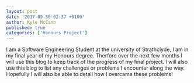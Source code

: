 ```yaml
---
layout: post
date: '2017-09-30 02:37 +0100'
author: Kyle McCann
published: true
categories: ['Honours Project']
---
```

I am a Software Engineering Student at the university of Strathclyde, I am in my final year of my Honours degree. Therfore over the next few months I will use this blog to keep track of the progress of my final project. I will also use this blog to list any challenges or problems I encounter along the way. Hopefully I will also be able to detail how I overcame these problems!
